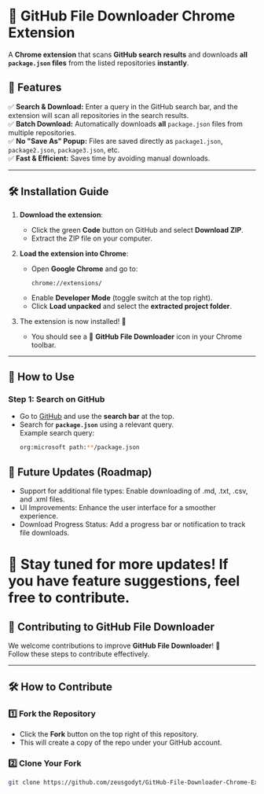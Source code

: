 # 📂 GitHub File Downloader Chrome Extension

A **Chrome extension** that scans **GitHub search results** and downloads **all `package.json` files** from the listed repositories **instantly**.

## 🚀 Features
✅ **Search & Download:** Enter a query in the GitHub search bar, and the extension will scan all repositories in the search results.  
✅ **Batch Download:** Automatically downloads **all** `package.json` files from multiple repositories.  
✅ **No "Save As" Popup:** Files are saved directly as `package1.json`, `package2.json`, `package3.json`, etc.  
✅ **Fast & Efficient:** Saves time by avoiding manual downloads.  

---

## 🛠 Installation Guide
1. **Download the extension**:
   - Click the green **Code** button on GitHub and select **Download ZIP**.
   - Extract the ZIP file on your computer.
   
2. **Load the extension into Chrome**:
   - Open **Google Chrome** and go to:
     ```
     chrome://extensions/
     ```
   - Enable **Developer Mode** (toggle switch at the top right).
   - Click **Load unpacked** and select the **extracted project folder**.

3. The extension is now installed! 🎉  
   - You should see a 📂 **GitHub File Downloader** icon in your Chrome toolbar.

---

## 📌 How to Use
### Step 1: Search on GitHub
- Go to [GitHub](https://github.com) and use the **search bar** at the top.
- Search for **`package.json`** using a relevant query.  
  Example search query:  
   ```sh
  org:microsoft path:**/package.json

## 📜 Future Updates (Roadmap)
- Support for additional file types: Enable downloading of .md, .txt, .csv, and .xml files.
- UI Improvements: Enhance the user interface for a smoother experience.
- Download Progress Status: Add a progress bar or notification to track file downloads.

# 🚀 Stay tuned for more updates! If you have feature suggestions, feel free to contribute.
## 🚀 Contributing to GitHub File Downloader

We welcome contributions to improve **GitHub File Downloader**! 🎉  
Follow these steps to contribute effectively.

---

## 🛠 How to Contribute
### 1️⃣ Fork the Repository
- Click the **Fork** button on the top right of this repository.
- This will create a copy of the repo under your GitHub account.

### 2️⃣ Clone Your Fork
```sh
git clone https://github.com/zeusgodyt/GitHub-File-Downloader-Chrome-Extension.git

